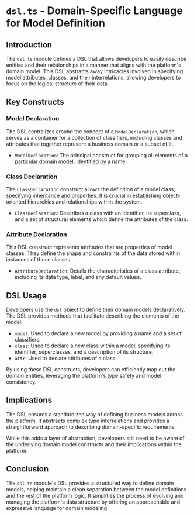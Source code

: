 # `dsl.ts` - Domain-Specific Language for Model Definition

## Introduction

The `dsl.ts` module defines a DSL that allows developers to easily describe entities and their relationships in a manner that aligns with the platform's domain model. This DSL abstracts away intricacies involved in specifying model attributes, classes, and their interrelations, allowing developers to focus on the logical structure of their data.

## Key Constructs

### Model Declaration

The DSL centralizes around the concept of a `ModelDeclaration`, which serves as a container for a collection of classifiers, including classes and attributes that together represent a business domain or a subset of it.

- `ModelDeclaration`: The principal construct for grouping all elements of a particular domain model, identified by a name.

### Class Declaration

The `ClassDeclaration` construct allows the definition of a model class, specifying inheritance and properties. It is crucial in establishing object-oriented hierarchies and relationships within the system.

- `ClassDeclaration`: Describes a class with an identifier, its superclass, and a set of structural elements which define the attributes of the class.

### Attribute Declaration

This DSL construct represents attributes that are properties of model classes. They define the shape and constraints of the data stored within instances of those classes.

- `AttributeDeclaration`: Details the characteristics of a class attribute, including its data type, label, and any default values.

## DSL Usage

Developers use the `dsl` object to define their domain models declaratively. The DSL provides methods that facilitate describing the elements of the model:

- `model`: Used to declare a new model by providing a name and a set of classifiers.
- `class`: Used to declare a new class within a model, specifying its identifier, superclasses, and a description of its structure.
- `attr`: Used to declare attributes of a class.

By using these DSL constructs, developers can efficiently map out the domain entities, leveraging the platform's type safety and model consistency.

## Implications

The DSL ensures a standardized way of defining business models across the platform. It abstracts complex type interrelations and provides a straightforward approach to describing domain-specific requirements.

While this adds a layer of abstraction, developers still need to be aware of the underlying domain model constructs and their implications within the platform.

## Conclusion

The `dsl.ts` module's DSL provides a structured way to define domain models, helping maintain a clean separation between the model definitions and the rest of the platform logic. It simplifies the process of evolving and managing the platform's data structure by offering an approachable and expressive language for domain modeling.
